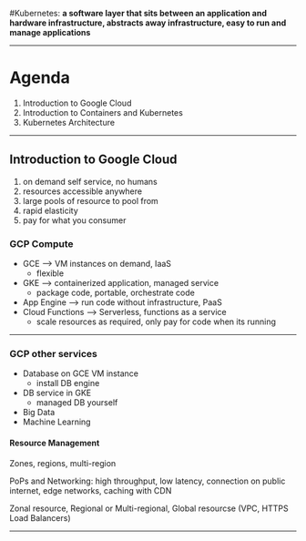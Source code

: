 #Kubernetes:  **a software layer that sits between an application and hardware infrastructure, abstracts away infrastructure, easy to run and manage applications**

---
# Agenda
1. Introduction to Google Cloud
2. Introduction to Containers and Kubernetes
3. Kubernetes Architecture

---
## Introduction to Google Cloud
1. on demand self service, no humans
2. resources accessible anywhere
3. large pools of resource to pool from
4. rapid elasticity
5. pay for what you consumer

###  GCP Compute
- GCE --> VM instances on demand, IaaS
	- flexible
- GKE --> containerized application, managed service
	- package code, portable, orchestrate code
- App Engine --> run code without infrastructure, PaaS
- Cloud Functions --> Serverless, functions as a service
	- scale resources as required, only pay for code when its running

---
### GCP other services
- Database on GCE VM instance
	- install DB engine
- DB service in GKE
	- managed DB yourself
- Big Data
- Machine Learning

#### Resource Management
Zones, regions, multi-region

PoPs and Networking: high throughput, low latency, connection on public internet, edge networks, caching with CDN

Zonal resource, Regional or Multi-regional, Global resourcse (VPC, HTTPS Load Balancers)

---


